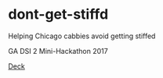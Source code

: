 # dont-get-stiffd
Helping Chicago cabbies avoid getting stiffed

GA DSI 2 Mini-Hackathon 2017

[Deck](https://docs.google.com/presentation/d/1mxqLwhGCRjGLkYTYFbv8zJuxKTtbeWmbda70Bsj-Smw/edit?usp=sharing)
